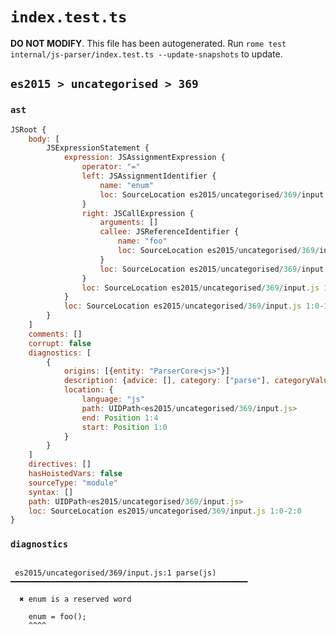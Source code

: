 # `index.test.ts`

**DO NOT MODIFY**. This file has been autogenerated. Run `rome test internal/js-parser/index.test.ts --update-snapshots` to update.

## `es2015 > uncategorised > 369`

### `ast`

```javascript
JSRoot {
	body: [
		JSExpressionStatement {
			expression: JSAssignmentExpression {
				operator: "="
				left: JSAssignmentIdentifier {
					name: "enum"
					loc: SourceLocation es2015/uncategorised/369/input.js 1:0-1:4 (enum)
				}
				right: JSCallExpression {
					arguments: []
					callee: JSReferenceIdentifier {
						name: "foo"
						loc: SourceLocation es2015/uncategorised/369/input.js 1:7-1:10 (foo)
					}
					loc: SourceLocation es2015/uncategorised/369/input.js 1:7-1:12
				}
				loc: SourceLocation es2015/uncategorised/369/input.js 1:0-1:12
			}
			loc: SourceLocation es2015/uncategorised/369/input.js 1:0-1:13
		}
	]
	comments: []
	corrupt: false
	diagnostics: [
		{
			origins: [{entity: "ParserCore<js>"}]
			description: {advice: [], category: ["parse"], categoryValue: "js", message: ["enum", RAW_MARKUP {value: " is a reserved word"}]}
			location: {
				language: "js"
				path: UIDPath<es2015/uncategorised/369/input.js>
				end: Position 1:4
				start: Position 1:0
			}
		}
	]
	directives: []
	hasHoistedVars: false
	sourceType: "module"
	syntax: []
	path: UIDPath<es2015/uncategorised/369/input.js>
	loc: SourceLocation es2015/uncategorised/369/input.js 1:0-2:0
}
```

### `diagnostics`

```

 es2015/uncategorised/369/input.js:1 parse(js) ━━━━━━━━━━━━━━━━━━━━━━━━━━━━━━━━━━━━━━━━━━━━━━━━━━━━━

  ✖ enum is a reserved word

    enum = foo();
    ^^^^


```
